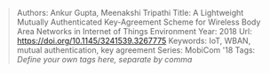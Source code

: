 > Authors: Ankur Gupta, Meenakshi Tripathi
> Title: A Lightweight Mutually Authenticated Key-Agreement Scheme for Wireless Body Area Networks in Internet of Things Environment
> Year: 2018
> Url: https://doi.org/10.1145/3241539.3267775
> Keywords: IoT, WBAN, mutual authentication, key agreement
> Series: MobiCom '18
> Tags: *Define your own tags here, separate by comma*